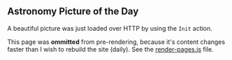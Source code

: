 ## Astronomy Picture of the Day

A beautiful picture was just loaded over HTTP by using the `Init` action.

This page was **ommitted** from pre-rendering, because it's content changes faster than I wish to rebuild the site (daily). See the [render-pages.js](https://github.com/loteoo/hyperstatic-demo/blob/master/render-pages.js) file.

